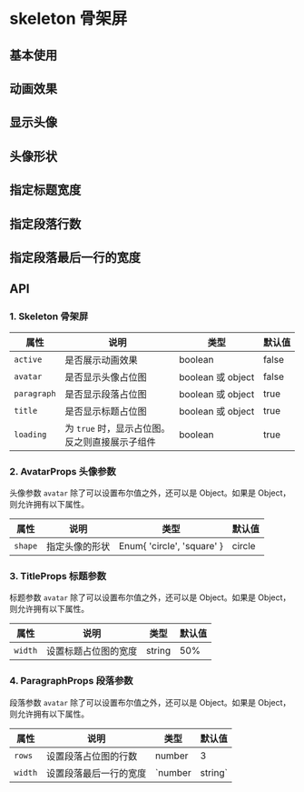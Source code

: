 
# skeleton 骨架屏

## 基本使用

<Common-Democode title="" description="默认情况下，第一行是标题（title），下面有三行段落（paragraph）">
  <skeleton-demo1 />
  <highlight-code slot="codeText" lang="vue">
    <a-skeleton />
  </highlight-code>
</Common-Democode>

## 动画效果

<Common-Democode title="" description="">
  <skeleton-demo2 />
  <highlight-code slot="codeText" lang="vue">
    <a-skeleton active />
  </highlight-code>
</Common-Democode>

## 显示头像

<Common-Democode title="" description="">
  <skeleton-demo3 />
  <highlight-code slot="codeText" lang="vue">
    <a-skeleton avatar/>
  </highlight-code>
</Common-Democode>

## 头像形状

<Common-Democode title="" description="">
  <skeleton-demo4 />
  <highlight-code slot="codeText" lang="vue">
    <a-skeleton :avatar="{shape: 'square'}" />
  </highlight-code>
</Common-Democode>


## 指定标题宽度

<Common-Democode title="" description="">
  <skeleton-demo5 />
  <highlight-code slot="codeText" lang="vue">
    <a-skeleton :title="{width: '80%'}" />
  </highlight-code>
</Common-Democode>


## 指定段落行数

<Common-Democode title="" description="">
  <skeleton-demo6 />
  <highlight-code slot="codeText" lang="vue">
    <a-skeleton :paragraph="{rows: 4}"/>
  </highlight-code>
</Common-Democode>

## 指定段落最后一行的宽度

<Common-Democode title="" description="">
  <skeleton-demo7 />
  <highlight-code slot="codeText" lang="vue">
    <a-skeleton :paragraph="{rows: 4, width: '80%'}" />
  </highlight-code>
</Common-Democode>


## API

### 1. Skeleton 骨架屏

|  属性 |  说明 | 类型  |  默认值 |
| ------------ | ------------ | ------------ | ------------ |
|  `active` |  是否展示动画效果 | boolean  | false  |
|  `avatar` |  是否显示头像占位图 |  boolean 或 object |  false |
|  `paragraph` |  是否显示段落占位图 |  boolean 或 object |  true |
|  `title` |  是否显示标题占位图 |  boolean 或 object |  true |
|  `loading` |  为 `true` 时，显示占位图。<br>反之则直接展示子组件 |  boolean |  true |

### 2. AvatarProps 头像参数

头像参数 `avatar` 除了可以设置布尔值之外，还可以是 Object。如果是 Object，则允许拥有以下属性。

|  属性 |  说明 | 类型  |  默认值 |
| ------------ | ------------ | ------------ | ------------ |
|  `shape` |  指定头像的形状 | Enum{ 'circle', 'square' }  | circle  |

### 3. TitleProps 标题参数

标题参数 `avatar` 除了可以设置布尔值之外，还可以是 Object。如果是 Object，则允许拥有以下属性。

|  属性 |  说明 | 类型  |  默认值 |
| ------------ | ------------ | ------------ | ------------ |
|  `width` |  设置标题占位图的宽度 | string  |  50%  |

### 4. ParagraphProps 段落参数

段落参数 `avatar` 除了可以设置布尔值之外，还可以是 Object。如果是 Object，则允许拥有以下属性。

|  属性 |  说明 | 类型  |  默认值 |
| ------------ | ------------ | ------------ | ------------ |
|  `rows` |  设置段落占位图的行数 | number  | 3  |
|  `width` |  设置段落最后一行的宽度 | `number | string`  | -  |